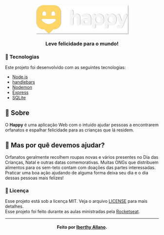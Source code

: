 <h3 align="center">
    <img alt="Logo" title="logo" width="300px" src="./public/images/logo_2.svg" style="box-shadow: 2px 2px 2px 1px rgba(0, 0, 0, 0.2)">
    <br><br>
    <b>Leve felicidade para o mundo!</b> 
</h3>

### :bookmark_tabs: Tecnologias
Este projeto foi desenvolvido com as seguintes tecnologias:
- [Node.js](https://nodejs.org/en/)
- [handlebars](https://handlebarsjs.com/)
- [Nodemon](https://nodemon.io/)
- [Express](https://expressjs.com/pt-br/)
- [SQLite](https://www.sqlite.org/index.html)

## :speech_balloon: Sobre

O <strong>Happy</strong> é uma aplicação Web com o intuido ajudar pessoas a encontrarem orfanatos e espalhar felicidade para as crianças que lá residem.

## :hugs: Mas por quê devemos ajudar?

Orfanatos geralmente recolhem roupas novas e vários presentes no Dia das Crianças, Natal e outras datas comemorativas. Muitas ONGs que distribuem alimentos para os sem-teto contam com doações das partes interessadas. Praticar uma boa ação ajudando de alguma forma deixa seu dia e o dia dessas pessoas mais felizes!

### :memo: Licença

Esse projeto está sob a licença MIT. Veja o arquivo [LICENSE](LICENSE.md) para mais detalhes.
<br>
Esse projeto foi feito durante as aulas ministradas pela [Rocketseat](https://rocketseat.com.br/).

---
<h4 align="center">
    Feito por <a href="https://www.linkedin.com/in/iberthy-allano-bba4771a4" target="_blank"> Iberthy Allano</a>.
</h4>

